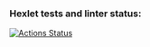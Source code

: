 ### Hexlet tests and linter status:
[![Actions Status](https://github.com/DanikDreamer/sql-for-developers-project-136/actions/workflows/hexlet-check.yml/badge.svg)](https://github.com/DanikDreamer/sql-for-developers-project-136/actions)